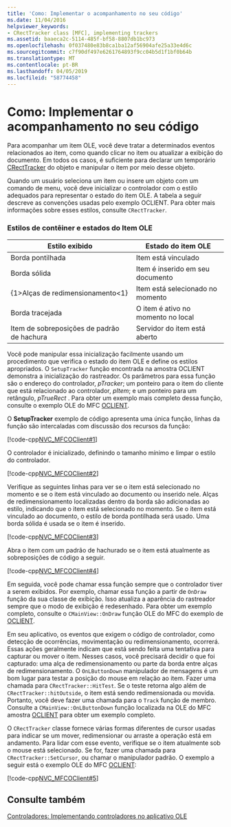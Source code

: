 ```yaml
---
title: 'Como: Implementar o acompanhamento no seu código'
ms.date: 11/04/2016
helpviewer_keywords:
- CRectTracker class [MFC], implementing trackers
ms.assetid: baaeca2c-5114-485f-bf58-8807db1bc973
ms.openlocfilehash: 0f037480e83b8ca1ba12af56904afe25a33e4d6c
ms.sourcegitcommit: c7f90df497e6261764893f9cc04b5d1f1bf0b64b
ms.translationtype: MT
ms.contentlocale: pt-BR
ms.lasthandoff: 04/05/2019
ms.locfileid: "58774458"
---
```

# <a name="how-to-implement-tracking-in-your-code"></a>Como: Implementar o acompanhamento no seu código

Para acompanhar um item OLE, você deve tratar a determinados eventos relacionados ao item, como quando clicar no item ou atualizar a exibição do documento. Em todos os casos, é suficiente para declarar um temporário [CRectTracker](../mfc/reference/crecttracker-class.md) do objeto e manipular o item por meio desse objeto.

Quando um usuário seleciona um item ou insere um objeto com um comando de menu, você deve inicializar o controlador com o estilo adequados para representar o estado do item OLE. A tabela a seguir descreve as convenções usadas pelo exemplo OCLIENT. Para obter mais informações sobre esses estilos, consulte `CRectTracker`.

### <a name="container-styles-and-states-of-the-ole-item"></a>Estilos de contêiner e estados do Item OLE

|Estilo exibido|Estado do item OLE|
|---------------------|-----------------------|
|Borda pontilhada|Item está vinculado|
|Borda sólida|Item é inserido em seu documento|
|{1&gt;Alças de redimensionamento&lt;1}|Item está selecionado no momento|
|Borda tracejada|O item é ativo no momento no local|
|Item de sobreposições de padrão de hachura|Servidor do item está aberto|

Você pode manipular essa inicialização facilmente usando um procedimento que verifica o estado do item OLE e define os estilos apropriados. O `SetupTracker` função encontrada na amostra OCLIENT demonstra a inicialização do rastreador. Os parâmetros para essa função são o endereço do controlador, *pTracker*; um ponteiro para o item do cliente que está relacionado ao controlador, *pItem*; e um ponteiro para um retângulo, *pTrueRect* . Para obter um exemplo mais completo dessa função, consulte o exemplo OLE do MFC [OCLIENT](../overview/visual-cpp-samples.md).

O **SetupTracker** exemplo de código apresenta uma única função, linhas da função são intercaladas com discussão dos recursos da função:

[!code-cpp[NVC_MFCOClient#1](../mfc/codesnippet/cpp/how-to-implement-tracking-in-your-code_1.cpp)]

O controlador é inicializado, definindo o tamanho mínimo e limpar o estilo do controlador.

[!code-cpp[NVC_MFCOClient#2](../mfc/codesnippet/cpp/how-to-implement-tracking-in-your-code_2.cpp)]

Verifique as seguintes linhas para ver se o item está selecionado no momento e se o item está vinculado ao documento ou inserido nele. Alças de redimensionamento localizadas dentro da borda são adicionadas ao estilo, indicando que o item está selecionado no momento. Se o item está vinculado ao documento, o estilo de borda pontilhada será usado. Uma borda sólida é usada se o item é inserido.

[!code-cpp[NVC_MFCOClient#3](../mfc/codesnippet/cpp/how-to-implement-tracking-in-your-code_3.cpp)]

Abra o item com um padrão de hachurado se o item está atualmente as sobreposições de código a seguir.

[!code-cpp[NVC_MFCOClient#4](../mfc/codesnippet/cpp/how-to-implement-tracking-in-your-code_4.cpp)]

Em seguida, você pode chamar essa função sempre que o controlador tiver a serem exibidos. Por exemplo, chamar essa função a partir de `OnDraw` função da sua classe de exibição. Isso atualiza a aparência do rastreador sempre que o modo de exibição é redesenhado. Para obter um exemplo completo, consulte o `CMainView::OnDraw` função OLE do MFC do exemplo de [OCLIENT](../overview/visual-cpp-samples.md).

Em seu aplicativo, os eventos que exigem o código de controlador, como detecção de ocorrências, movimentação ou redimensionamento, ocorrerá. Essas ações geralmente indicam que está sendo feita uma tentativa para capturar ou mover o item. Nesses casos, você precisará decidir o que foi capturado: uma alça de redimensionamento ou parte da borda entre alças de redimensionamento. O `OnLButtonDown` manipulador de mensagens é um bom lugar para testar a posição do mouse em relação ao item. Fazer uma chamada para `CRectTracker::HitTest`. Se o teste retorna algo além de `CRectTracker::hitOutside`, o item está sendo redimensionada ou movida. Portanto, você deve fazer uma chamada para o `Track` função de membro. Consulte a `CMainView::OnLButtonDown` função localizada na OLE do MFC amostra [OCLIENT](../overview/visual-cpp-samples.md) para obter um exemplo completo.

O `CRectTracker` classe fornece várias formas diferentes de cursor usadas para indicar se um mover, redimensionar ou arraste a operação está em andamento. Para lidar com esse evento, verifique se o item atualmente sob o mouse está selecionado. Se for, fazer uma chamada para `CRectTracker::SetCursor`, ou chamar o manipulador padrão. O exemplo a seguir está o exemplo OLE do MFC [OCLIENT](../overview/visual-cpp-samples.md):

[!code-cpp[NVC_MFCOClient#5](../mfc/codesnippet/cpp/how-to-implement-tracking-in-your-code_5.cpp)]

## <a name="see-also"></a>Consulte também

[Controladores: Implementando controladores no aplicativo OLE](../mfc/trackers-implementing-trackers-in-your-ole-application.md)
